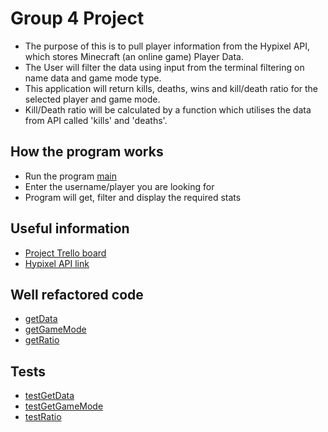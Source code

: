 # Group 4 Project

- The purpose of this is to pull player information from the Hypixel API, which stores Minecraft (an online game) Player Data.
- The User will filter the data using input from the terminal filtering on name data and game mode type.
- This application will return kills, deaths, wins and kill/death ratio for the selected player and game mode.
- Kill/Death ratio will be calculated by a function which utilises the data from API called 'kills' and 'deaths'.

## How the program works

- Run the program [main](main.py)
- Enter the username/player you are looking for
- Program will get, filter and display the required stats

## Useful information

- [Project Trello board](https://trello.com/b/N6nXzian/tsi-team-4)
- [Hypixel API link](https://api.hypixel.net/player?key=c1e412b1-5131-49f9-b7a2-bdfda4371684&name=Jif)

## Well refactored code

- [getData](functions/getData.py)
- [getGameMode](functions/getGameMode.py)
- [getRatio](functions/getRatio.py)

## Tests

- [testGetData](tests/test_get_data.py)
- [testGetGameMode](tests/test_get_game_mode.py)
- [testRatio](test/test_ratio.py)

